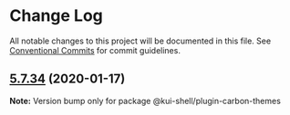 # Change Log

All notable changes to this project will be documented in this file.
See [Conventional Commits](https://conventionalcommits.org) for commit guidelines.

## [5.7.34](https://github.com/IBM/kui/compare/v4.5.0...v5.7.34) (2020-01-17)

**Note:** Version bump only for package @kui-shell/plugin-carbon-themes
